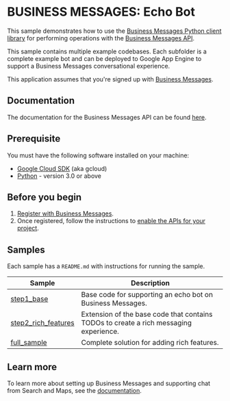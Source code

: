 # BUSINESS MESSAGES: Echo Bot

This sample demonstrates how to use the [Business Messages Python client library](https://github.com/google-business-communications/python-businessmessages) for performing operations
with the [Business Messages API](https://developers.google.com/business-communications/business-messages/reference/rest).

This sample contains multiple example codebases. Each subfolder
is a complete example bot and can be deployed to Google App Engine
to support a Business Messages conversational experience.

This application assumes that you're signed up with
[Business Messages](https://developers.google.com/business-communications/business-messages/guides/set-up/register).

## Documentation

The documentation for the Business Messages API can be found [here](https://developers.google.com/business-communications/business-messages/reference/rest).

## Prerequisite

You must have the following software installed on your machine:

* [Google Cloud SDK](https://cloud.google.com/sdk/) (aka gcloud)
* [Python](https://www.python.org/downloads/) - version 3.0 or above

## Before you begin

1.  [Register with Business Messages](https://developers.google.com/business-communications/business-messages/guides/set-up/register).
1.  Once registered, follow the instructions to [enable the APIs for your project](https://developers.google.com/business-communications/business-messages/guides/set-up/register#enable-api).

## Samples

Each sample has a `README.md` with instructions for running the sample.

| Sample                      | Description                       |
| --------------------------- | --------------------------------- |
| [step1_base](https://github.com/google-business-communications/bm-python-echo-bot/tree/master/step1_base) | Base code for supporting an echo bot on Business Messages. |
| [step2_rich_features](https://github.com/google-business-communications/bm-python-echo-bot/tree/master/step2_rich_features) | Extension of the base code that contains TODOs to create a rich messaging experience. |
| [full_sample](https://github.com/google-business-communications/bm-python-echo-bot/tree/master/full_sample) | Complete solution for adding rich features. |

## Learn more

To learn more about setting up Business Messages and supporting
chat from Search and Maps, see the [documentation](https://developers.google.com/business-communications/business-messages/guides).